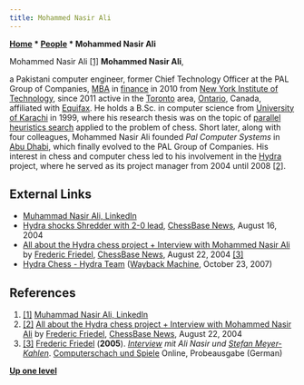 ```yaml
---
title: Mohammed Nasir Ali
---
```

**[Home](Home "Home") \* [People](People "People") \* Mohammed Nasir Ali**



 [](https://www.linkedin.com/in/muhammad-nasir-ali-b6b7735/) Mohammed Nasir Ali <a id="cite-note-1" href="#cite-ref-1">[1]</a> 
**Mohammed Nasir Ali**,  

a Pakistani computer engineer, former Chief Technology Officer at the PAL Group of Companies, [MBA](https://en.wikipedia.org/wiki/Master_of_Business_Administration) in [finance](https://en.wikipedia.org/wiki/Finance) in 2010 from [New York Institute of Technology](https://en.wikipedia.org/wiki/New_York_Institute_of_Technology), since 2011 active in the [Toronto](https://en.wikipedia.org/wiki/Toronto) area, [Ontario](https://en.wikipedia.org/wiki/Ontario), Canada, affiliated with [Equifax](https://en.wikipedia.org/wiki/Equifax).
He holds a B.Sc. in computer science from [University of Karachi](https://en.wikipedia.org/wiki/University_of_Karachi) in 1999, where his research thesis was on the topic of [parallel heuristics search](Parallel_Search "Parallel Search") applied to the problem of chess. 
Short later, along with four colleagues, Mohammed Nasir Ali founded *Pal Computer Systems* in [Abu Dhabi](https://en.wikipedia.org/wiki/Abu_Dhabi), which finally evolved to the PAL Group of Companies. 
His interest in chess and computer chess led to his involvement in the [Hydra](Hydra "Hydra") project, where he served as its project manager from 2004 until 2008 
<a id="cite-note-2" href="#cite-ref-2">[2]</a>. 



## External Links


* [Muhammad Nasir Ali, LinkedIn](https://www.linkedin.com/in/muhammad-nasir-ali-b6b7735/)
* [Hydra shocks Shredder with 2-0 lead](https://en.chessbase.com/post/hydra-shocks-shredder-with-2-0-lead), [ChessBase News](ChessBase "ChessBase"), August 16, 2004
* [All about the Hydra chess project + Interview with Mohammed Nasir Ali](https://en.chessbase.com/post/all-about-the-hydra-che-project/25) by [Frederic Friedel](Frederic_Friedel "Frederic Friedel"), [ChessBase News](ChessBase "ChessBase"), August 22, 2004 <a id="cite-note-3" href="#cite-ref-3">[3]</a>
* [Hydra Chess - Hydra Team](https://web.archive.org/web/20071023231056fw_/http://www.hydrachess.com/main.cfm?middle=cfm/teamhydra.cfm) ([Wayback Machine](https://en.wikipedia.org/wiki/Wayback_Machine), October 23, 2007)


## References


1. <a id="cite-ref-1" href="#cite-note-1">[1]</a> [Muhammad Nasir Ali, LinkedIn](https://www.linkedin.com/in/muhammad-nasir-ali-b6b7735/)
2. <a id="cite-ref-2" href="#cite-note-2">[2]</a> [All about the Hydra chess project + Interview with Mohammed Nasir Ali](https://en.chessbase.com/post/all-about-the-hydra-che-project/25) by [Frederic Friedel](Frederic_Friedel "Frederic Friedel"), [ChessBase News](ChessBase "ChessBase"), August 22, 2004
3. <a id="cite-ref-3" href="#cite-note-3">[3]</a> [Frederic Friedel](Frederic_Friedel "Frederic Friedel") (**2005**). *[Interview](http://computerschach.de/Files/2000/Interview%20mit%20Ali%20Nasir%20und%20Stefan%20Meyer-Kahlen.pdf) mit Ali Nasir und [Stefan Meyer-Kahlen](Stefan_Meyer-Kahlen "Stefan Meyer-Kahlen")*. [Computerschach und Spiele](Computerschach_und_Spiele "Computerschach und Spiele") Online, Probeausgabe (German)

**[Up one level](People "People")**







 
